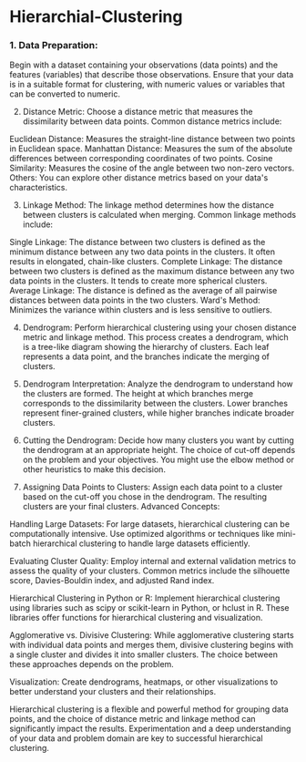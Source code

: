 # Hierarchial-Clustering

### 1. Data Preparation:
Begin with a dataset containing your observations (data points) and the features (variables) that describe those observations. Ensure that your data is in a suitable format for clustering, with numeric values or variables that can be converted to numeric.

2. Distance Metric:
Choose a distance metric that measures the dissimilarity between data points. Common distance metrics include:

Euclidean Distance: Measures the straight-line distance between two points in Euclidean space.
Manhattan Distance: Measures the sum of the absolute differences between corresponding coordinates of two points.
Cosine Similarity: Measures the cosine of the angle between two non-zero vectors. Others: You can explore other distance metrics based on your data's characteristics.

3. Linkage Method:
The linkage method determines how the distance between clusters is calculated when merging. Common linkage methods include:

Single Linkage: The distance between two clusters is defined as the minimum distance between any two data points in the clusters. It often results in elongated, chain-like clusters.
Complete Linkage: The distance between two clusters is defined as the maximum distance between any two data points in the clusters. It tends to create more spherical clusters.
Average Linkage: The distance is defined as the average of all pairwise distances between data points in the two clusters.
Ward's Method: Minimizes the variance within clusters and is less sensitive to outliers.

4. Dendrogram:
Perform hierarchical clustering using your chosen distance metric and linkage method. This process creates a dendrogram, which is a tree-like diagram showing the hierarchy of clusters. Each leaf represents a data point, and the branches indicate the merging of clusters.

5. Dendrogram Interpretation:
Analyze the dendrogram to understand how the clusters are formed. The height at which branches merge corresponds to the dissimilarity between the clusters. Lower branches represent finer-grained clusters, while higher branches indicate broader clusters.

6. Cutting the Dendrogram:
Decide how many clusters you want by cutting the dendrogram at an appropriate height. The choice of cut-off depends on the problem and your objectives. You might use the elbow method or other heuristics to make this decision.

7. Assigning Data Points to Clusters:
Assign each data point to a cluster based on the cut-off you chose in the dendrogram. The resulting clusters are your final clusters. Advanced Concepts:

Handling Large Datasets: For large datasets, hierarchical clustering can be computationally intensive. Use optimized algorithms or techniques like mini-batch hierarchical clustering to handle large datasets efficiently.

Evaluating Cluster Quality: Employ internal and external validation metrics to assess the quality of your clusters. Common metrics include the silhouette score, Davies-Bouldin index, and adjusted Rand index.

Hierarchical Clustering in Python or R: Implement hierarchical clustering using libraries such as scipy or scikit-learn in Python, or hclust in R. These libraries offer functions for hierarchical clustering and visualization.

Agglomerative vs. Divisive Clustering: While agglomerative clustering starts with individual data points and merges them, divisive clustering begins with a single cluster and divides it into smaller clusters. The choice between these approaches depends on the problem.

Visualization: Create dendrograms, heatmaps, or other visualizations to better understand your clusters and their relationships.

Hierarchical clustering is a flexible and powerful method for grouping data points, and the choice of distance metric and linkage method can significantly impact the results. Experimentation and a deep understanding of your data and problem domain are key to successful hierarchical clustering.
